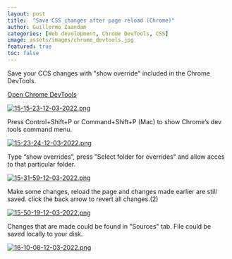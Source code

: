 ```yaml
---
layout: post
title:  "Save CSS changes after page reload (Chrome)"
author: Guillermo Zaandam
categories: [Web development, Chrome DevTools, CSS]
image: assets/images/chrome_devtools.jpg
featured: true
toc: false
---
```


Save your CCS changes with "show override" included in the Chrome DevTools.

[Open Chrome DevTools](https://developer.chrome.com/docs/devtools/shortcuts/#open)


[![15-15-23-12-03-2022.png](https://i.postimg.cc/rsr1htMJ/15-15-23-12-03-2022.png)](https://postimg.cc/1VyVXXgn)


Press Control+Shift+P or Command+Shift+P (Mac) to show Chrome’s dev tools command menu.

[![15-23-24-12-03-2022.png](https://i.postimg.cc/vHxqjc3C/15-23-24-12-03-2022.png)](https://postimg.cc/561SQNcm)

Type “show overrides”, press "Select folder for overrides" and allow acces to that particular folder.

[![15-31-59-12-03-2022.png](https://i.postimg.cc/tTCZZnsT/15-31-59-12-03-2022.png)](https://postimg.cc/jWmdB5Q0)

Make some changes, reload the page and changes made earlier are still saved. click the back arrow to revert all changes.(2)

[![15-50-19-12-03-2022.png](https://i.postimg.cc/y6mD7zvx/15-50-19-12-03-2022.png)](https://postimg.cc/qg7JGWfH)

Changes that are made could be found in "Sources" tab. File could be saved locally  to your disk.

[![16-10-08-12-03-2022.png](https://i.postimg.cc/SxkZsq6K/16-10-08-12-03-2022.png)](https://postimg.cc/VdZ9GxHy)